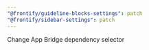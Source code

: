 ```yaml
---
"@frontify/guideline-blocks-settings": patch
"@frontify/sidebar-settings": patch
---
```


Change App Bridge dependency selector
